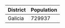 | District             | Population           |
| --- | ---                  |
| Galicia              | 729937               |